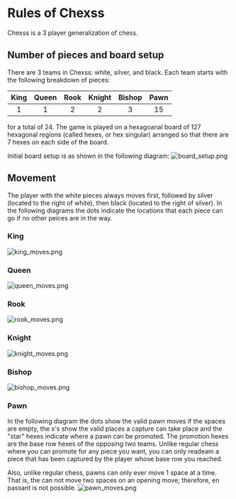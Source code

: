 # Rules of Chexss

Chexss is a 3 player generalization of chess.

## Number of pieces and board setup

There are 3 teams in Chexss: white, silver, and black.
Each team starts with the following breakdown of pieces:

| King | Queen | Rook | Knight | Bishop | Pawn |
|:----:|:-----:|:----:|:------:|:------:|:----:|
| 1    | 1     | 2    | 2      | 3      | 15   |

for a total of 24. The game is played on a hexagoanal board
of 127  hexagonal regions (called hexes, or hex singular) arranged
so that there are 7 hexes on each side of the board.

Initial board setup is as shown in the following diagram:
![board_setup.png](board_setup.png "Board setup")

## Movement

The player with the white pieces always moves first, followed
by silver (located to the right of white), then black (located
to the right of silver). In the following diagrams the dots
indicate the locations that each piece can go if no other peices
are in the way.

### King

![king_moves.png](king_moves.png "king moves")

### Queen

![queen_moves.png](queen_moves.png "queen moves")

### Rook

![rook_moves.png](rook_moves.png "rook moves")

### Knight

![knight_moves.png](knight_moves.png "knight moves")

### Bishop

![bishop_moves.png](bishop_moves.png "bishop moves")

### Pawn

In the following diagram the dots show the valid pawn moves
if the spaces are empty, the x's show the valid places a capture can
take place and the "star" hexes indicate where a pawn can be 
promoted. The promotion hexes are the base row hexes of the
opposing two teams. Unlike regular chess where you can promote
for any piece you want, you can only readeam a piece that has been
captured by the player whose base row you reached.

Also, unlike regular chess, pawns can only ever move 1 space at a time.
That is, the can not move two spaces on an opening move; therefore,
en passant is not possible.
![pawn_moves.png](pawn_moves.png "pawn moves")